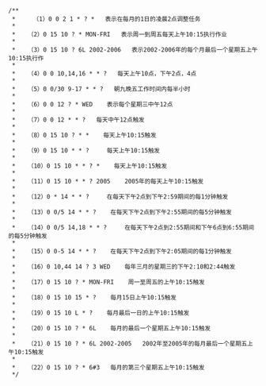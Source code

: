 
    /**
     *     （1）0 0 2 1 * ? *   表示在每月的1日的凌晨2点调整任务
     *
     * 　　（2）0 15 10 ? * MON-FRI   表示周一到周五每天上午10:15执行作业
     *
     * 　　（3）0 15 10 ? 6L 2002-2006   表示2002-2006年的每个月最后一个星期五上午10:15执行作
     *
     * 　　（4）0 0 10,14,16 * * ?   每天上午10点，下午2点，4点 
     *
     * 　　（5）0 0/30 9-17 * * ?   朝九晚五工作时间内每半小时 
     *
     * 　　（6）0 0 12 ? * WED    表示每个星期三中午12点 
     *
     * 　　（7）0 0 12 * * ?   每天中午12点触发 
     *
     * 　　（8）0 15 10 ? * *    每天上午10:15触发 
     *
     * 　　（9）0 15 10 * * ?     每天上午10:15触发 
     *
     * 　　（10）0 15 10 * * ? *    每天上午10:15触发 
     *
     * 　　（11）0 15 10 * * ? 2005    2005年的每天上午10:15触发 
     *
     * 　　（12）0 * 14 * * ?     在每天下午2点到下午2:59期间的每1分钟触发 
     *
     * 　　（13）0 0/5 14 * * ?    在每天下午2点到下午2:55期间的每5分钟触发 
     *
     * 　　（14）0 0/5 14,18 * * ?     在每天下午2点到2:55期间和下午6点到6:55期间的每5分钟触发 
     *
     * 　　（15）0 0-5 14 * * ?    在每天下午2点到下午2:05期间的每1分钟触发 
     *
     * 　　（16）0 10,44 14 ? 3 WED    每年三月的星期三的下午2:10和2:44触发 
     *
     * 　　（17）0 15 10 ? * MON-FRI    周一至周五的上午10:15触发 
     *
     * 　　（18）0 15 10 15 * ?    每月15日上午10:15触发 
     *
     * 　　（19）0 15 10 L * ?    每月最后一日的上午10:15触发 
     *
     * 　　（20）0 15 10 ? * 6L    每月的最后一个星期五上午10:15触发 
     *
     * 　　（21）0 15 10 ? * 6L 2002-2005   2002年至2005年的每月最后一个星期五上午10:15触发 
     *
     * 　　（22）0 15 10 ? * 6#3   每月的第三个星期五上午10:15触发
     */